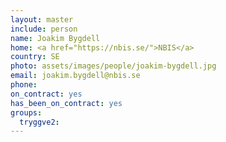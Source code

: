 ```yaml
---
layout: master
include: person
name: Joakim Bygdell
home: <a href="https://nbis.se/">NBIS</a>
country: SE
photo: assets/images/people/joakim-bygdell.jpg
email: joakim.bygdell@nbis.se
phone:
on_contract: yes
has_been_on_contract: yes
groups:
  tryggve2:
---
```

